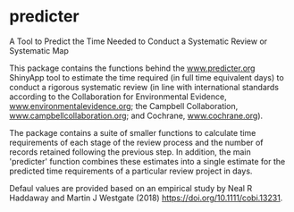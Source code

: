 # predicter
A Tool to Predict the Time Needed to Conduct a Systematic Review or Systematic Map

This package contains the functions behind the www.predicter.org ShinyApp tool to estimate the time required (in full time 
equivalent days) to conduct a rigorous systematic review (in line with international standards according to the Collaboration 
for Environmental Evidence, www.environmentalevidence.org; the Campbell Collaboration, www.campbellcollaboration.org; and 
Cochrane, www.cochrane.org). 

The package contains a suite of smaller functions to calculate time requirements of each stage of the review process and the 
number of records retained following the previous step. In addition, the main 'predicter' function combines these estimates 
into a single estimate for the predicted time requirements of a particular review project in days.

Defaul values are provided based on an empirical study by Neal R Haddaway and Martin J Westgate (2018) 
https://doi.org/10.1111/cobi.13231.
